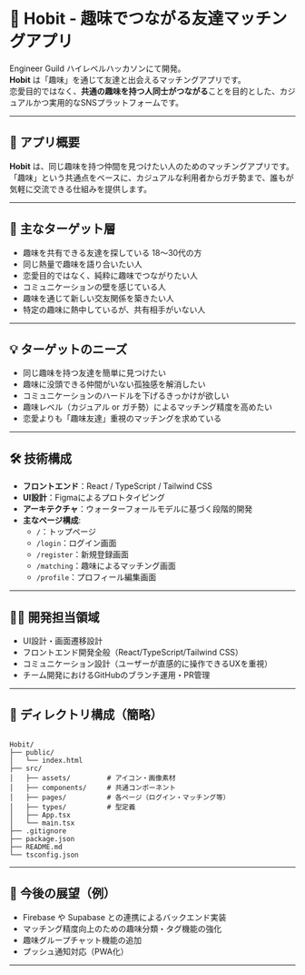 # 🎯 Hobit - 趣味でつながる友達マッチングアプリ

Engineer Guild ハイレベルハッカソンにて開発。  
**Hobit** は「趣味」を通じて友達と出会えるマッチングアプリです。  
恋愛目的ではなく、**共通の趣味を持つ人同士がつながる**ことを目的とした、カジュアルかつ実用的なSNSプラットフォームです。

---

## 📱 アプリ概要

**Hobit** は、同じ趣味を持つ仲間を見つけたい人のためのマッチングアプリです。  
「趣味」という共通点をベースに、カジュアルな利用者からガチ勢まで、誰もが気軽に交流できる仕組みを提供します。

---

## 🎯 主なターゲット層

- 趣味を共有できる友達を探している 18〜30代の方
- 同じ熱量で趣味を語り合いたい人
- 恋愛目的ではなく、純粋に趣味でつながりたい人
- コミュニケーションの壁を感じている人
- 趣味を通じて新しい交友関係を築きたい人
- 特定の趣味に熱中しているが、共有相手がいない人

---

## 💡 ターゲットのニーズ

- 同じ趣味を持つ友達を簡単に見つけたい
- 趣味に没頭できる仲間がいない孤独感を解消したい
- コミュニケーションのハードルを下げるきっかけが欲しい
- 趣味レベル（カジュアル or ガチ勢）によるマッチング精度を高めたい
- 恋愛よりも「趣味友達」重視のマッチングを求めている

---

## 🛠️ 技術構成

- **フロントエンド**：React / TypeScript / Tailwind CSS
- **UI設計**：Figmaによるプロトタイピング
- **アーキテクチャ**：ウォーターフォールモデルに基づく段階的開発
- **主なページ構成**:
  - `/`：トップページ
  - `/login`：ログイン画面
  - `/register`：新規登録画面
  - `/matching`：趣味によるマッチング画面
  - `/profile`：プロフィール編集画面

---

## 🧑‍💻 開発担当領域

- UI設計・画面遷移設計
- フロントエンド開発全般（React/TypeScript/Tailwind CSS）
- コミュニケーション設計（ユーザーが直感的に操作できるUXを重視）
- チーム開発におけるGitHubのブランチ運用・PR管理

---

## 📂 ディレクトリ構成（簡略）

```

Hobit/
├── public/
│   └── index.html
├── src/
│   ├── assets/         # アイコン・画像素材
│   ├── components/     # 共通コンポーネント
│   ├── pages/          # 各ページ（ログイン・マッチング等）
│   ├── types/          # 型定義
│   ├── App.tsx
│   └── main.tsx
├── .gitignore
├── package.json
├── README.md
└── tsconfig.json

```

---

## 🚀 今後の展望（例）

- Firebase や Supabase との連携によるバックエンド実装
- マッチング精度向上のための趣味分類・タグ機能の強化
- 趣味グループチャット機能の追加
- プッシュ通知対応（PWA化）

---


